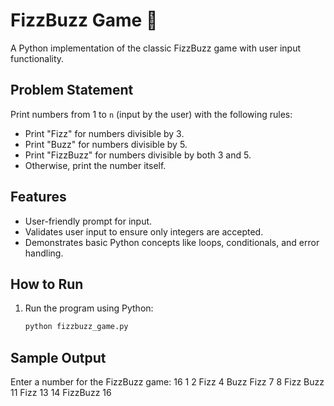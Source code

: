 # FizzBuzz Game 🎉

A Python implementation of the classic FizzBuzz game with user input functionality.

## Problem Statement
Print numbers from 1 to `n` (input by the user) with the following rules:
- Print "Fizz" for numbers divisible by 3.
- Print "Buzz" for numbers divisible by 5.
- Print "FizzBuzz" for numbers divisible by both 3 and 5.
- Otherwise, print the number itself.

## Features
- User-friendly prompt for input.
- Validates user input to ensure only integers are accepted.
- Demonstrates basic Python concepts like loops, conditionals, and error handling.

## How to Run
1. Run the program using Python:
   ```bash
   python fizzbuzz_game.py

## Sample Output
Enter a number for the FizzBuzz game: 16
1
2
Fizz
4
Buzz
Fizz
7
8
Fizz
Buzz
11
Fizz
13
14
FizzBuzz
16
